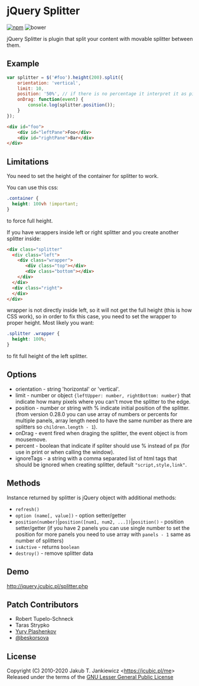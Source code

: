 # jQuery Splitter

[![npm](https://img.shields.io/badge/npm-0.28.5-blue.svg)](https://www.npmjs.com/package/jquery.splitter)
![bower](https://img.shields.io/badge/bower-0.28.5-yellow.svg)

jQuery Splitter is plugin that split your content with movable splitter between them.


## Example

```javascript
var splitter = $('#foo').height(200).split({
    orientation: 'vertical',
    limit: 10,
    position: '50%', // if there is no percentage it interpret it as pixels
    onDrag: function(event) {
        console.log(splitter.position());
    }
});
```

```html
<div id="foo">
    <div id="leftPane">Foo</div>
    <div id="rightPane">Bar</div>
</div>
```

## Limitations

You need to set the height of the container for splitter to work.

You can use this css:

```css
.container {
  height: 100vh !important;
}
```

to force full height.

If you have wrappers inside left or right splitter and you create another splitter inside:

```html
<div class="splitter"
  <div class="left">
    <div class="wrapper">
       <div class="top"></div>
       <div class="bottom"></div>
    </div>
  </div>
  <div class="right">
  </div>
</div>
```

wrapper is not directly inside left, so it will not get the full height (this is how CSS work),
so in order to fix this case, you need to set the wrapper to proper height. Most likely you want:

```css
.splitter .wrapper {
  height: 100%;
}
```

to fit full height of the left splitter.

## Options

* orientation - string 'horizontal' or 'vertical'.
* limit - number or object `{leftUpper: number, rightBottom: number}` that indicate how many pixels where you can't move the splitter to the edge.
* position - number or string with % indicate initial position of the splitter. (from version 0.28.0 you can use array of numbers or percents for multiple panels, array length need to have the same number as there are splitters so `children.length - 1`).
* onDrag - event fired when draging the splitter, the event object is from mousemove.
* percent - boolean that indicate if spliter should use % instead of px (for use in print or when calling the window).
* ignoreTags - a string with a comma separated list of html tags that should be ignored when creating splitter, default `"script,style,link"`.

## Methods

Instance returned by splitter is jQuery object with additional methods:

* `refresh()`
* `option (name[, value])` - option setter/getter
* `position(number)`|`position([num1, num2, ...])`|`position()` - position setter/getter (if you have 2 panels you can use single number to set the position for more panels you need to use array with `panels - 1` same as number of splitters)
* `isActive` - returns `boolean`
* `destroy()` - remove splitter data

## Demo

<http://jquery.jcubic.pl/splitter.php>

## Patch Contributors

* Robert Tupelo-Schneck
* Taras Strypko
* [Yury Plashenkov](https://github.com/plashenkov)
* [@beskorsova](https://github.com/beskorsova)

## License

Copyright (C) 2010-2020 Jakub T. Jankiewicz &lt;<https://jcubic.pl/me>&gt;<br/>
Released under the terms of the [GNU Lesser General Public License](http://www.gnu.org/licenses/lgpl.html)
